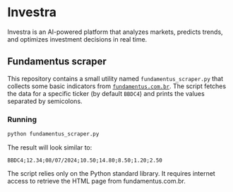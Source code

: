 # Investra
Investra is an AI-powered platform that analyzes markets, predicts trends, and optimizes investment decisions in real time.

## Fundamentus scraper

This repository contains a small utility named `fundamentus_scraper.py` that
collects some basic indicators from
[`fundamentus.com.br`](https://www.fundamentus.com.br/). The script fetches the
data for a specific ticker (by default `BBDC4`) and prints the values separated
by semicolons.

### Running

```bash
python fundamentus_scraper.py
```

The result will look similar to:

```
BBDC4;12.34;08/07/2024;10.50;14.80;8.50;1.20;2.50
```

The script relies only on the Python standard library. It requires internet
access to retrieve the HTML page from fundamentus.com.br.
